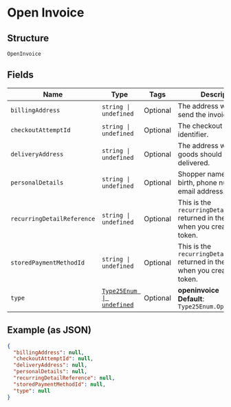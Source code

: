 
# Open Invoice

## Structure

`OpenInvoice`

## Fields

| Name | Type | Tags | Description |
|  --- | --- | --- | --- |
| `billingAddress` | `string \| undefined` | Optional | The address where to send the invoice. |
| `checkoutAttemptId` | `string \| undefined` | Optional | The checkout attempt identifier. |
| `deliveryAddress` | `string \| undefined` | Optional | The address where the goods should be delivered. |
| `personalDetails` | `string \| undefined` | Optional | Shopper name, date of birth, phone number, and email address. |
| `recurringDetailReference` | `string \| undefined` | Optional | This is the `recurringDetailReference` returned in the response when you created the token. |
| `storedPaymentMethodId` | `string \| undefined` | Optional | This is the `recurringDetailReference` returned in the response when you created the token. |
| `type` | [`Type25Enum \| undefined`](../../doc/models/type-25-enum.md) | Optional | **openinvoice**<br>**Default**: `Type25Enum.Openinvoice` |

## Example (as JSON)

```json
{
  "billingAddress": null,
  "checkoutAttemptId": null,
  "deliveryAddress": null,
  "personalDetails": null,
  "recurringDetailReference": null,
  "storedPaymentMethodId": null,
  "type": null
}
```

